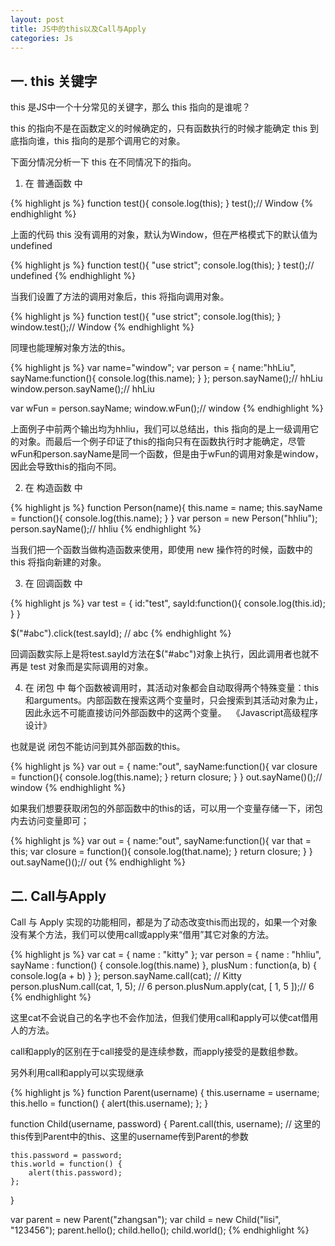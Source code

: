 ```yaml
---
layout: post
title: JS中的this以及Call与Apply
categories: Js
---
```


## 一. this 关键字

this 是JS中一个十分常见的关键字，那么 this 指向的是谁呢？

this 的指向不是在函数定义的时候确定的，只有函数执行的时候才能确定 this 到底指向谁，this 指向的是那个调用它的对象。

下面分情况分析一下 this 在不同情况下的指向。

1. 在 普通函数 中

{% highlight js %}
function test(){
  console.log(this);
}
test();// Window
{% endhighlight %}

上面的代码 this 没有调用的对象，默认为Window，但在严格模式下的默认值为undefined

{% highlight js %}
function test(){
  "use strict";
  console.log(this);
}
test();// undefined
{% endhighlight %}

当我们设置了方法的调用对象后，this 将指向调用对象。

{% highlight js %}
function test(){
  "use strict";
  console.log(this);
}
window.test();// Window
{% endhighlight %}

同理也能理解对象方法的this。

{% highlight js %}
var name="window";
var person = {
  name:"hhLiu",
  sayName:function(){
    console.log(this.name);
  }
};
person.sayName();// hhLiu
window.person.sayName();// hhLiu

var wFun = person.sayName;
window.wFun();// window
{% endhighlight %}

上面例子中前两个输出均为hhliu，我们可以总结出，this 指向的是上一级调用它的对象。而最后一个例子印证了this的指向只有在函数执行时才能确定，尽管wFun和person.sayName是同一个函数，但是由于wFun的调用对象是window，因此会导致this的指向不同。

2. 在 构造函数 中

{% highlight js %}
function Person(name){
  this.name = name;
  this.sayName = function(){
    console.log(this.name);
  }
}
var person = new Person("hhliu");
person.sayName();// hhliu
{% endhighlight %}

当我们把一个函数当做构造函数来使用，即使用 new 操作符的时候，函数中的 this 将指向新建的对象。

3. 在 回调函数 中

{% highlight js %}
var test = {
  id:"test",
  sayId:function(){
    console.log(this.id);
  }
}

$("#abc").click(test.sayId); // abc
{% endhighlight %}

回调函数实际上是将test.sayId方法在$("#abc")对象上执行，因此调用者也就不再是 test 对象而是实际调用的对象。

4. 在 闭包 中
每个函数被调用时，其活动对象都会自动取得两个特殊变量：this和arguments。内部函数在搜索这两个变量时，只会搜索到其活动对象为止，因此永远不可能直接访问外部函数中的这两个变量。  《Javascript高级程序设计》

也就是说 闭包不能访问到其外部函数的this。

{% highlight js %}
var out = {
  name:"out",
  sayName:function(){
    var closure = function(){
      console.log(this.name);
    }
    return closure;
  }
}
out.sayName()();// window
{% endhighlight %}

如果我们想要获取闭包的外部函数中的this的话，可以用一个变量存储一下，闭包内去访问变量即可；

{% highlight js %}
var out = {
  name:"out",
  sayName:function(){
    var that = this;
    var closure = function(){
      console.log(that.name);
    }
    return closure;
  }
}
out.sayName()();// out
{% endhighlight %}

## 二. Call与Apply

Call 与 Apply 实现的功能相同，都是为了动态改变this而出现的，如果一个对象没有某个方法，我们可以使用call或apply来“借用”其它对象的方法。

{% highlight js %}
var cat = {
	name : "kitty"
};
var person = {
	name : "hhliu",
	sayName : function() {
		console.log(this.name)
	},
	plusNum : function(a, b) {
		console.log(a + b)
	}
};
person.sayName.call(cat); // Kitty
person.plusNum.call(cat, 1, 5); // 6
person.plusNum.apply(cat, [ 1, 5 ]);// 6
{% endhighlight %}

这里cat不会说自己的名字也不会作加法，但我们使用call和apply可以使cat借用人的方法。

call和apply的区别在于call接受的是连续参数，而apply接受的是数组参数。

另外利用call和apply可以实现继承

{% highlight js %}
function Parent(username) {
	this.username = username;
	this.hello = function() {
		alert(this.username);
	};
}

function Child(username, password) {
	Parent.call(this, username);
	// 这里的this传到Parent中的this、这里的username传到Parent的参数

	this.password = password;
	this.world = function() {
		alert(this.password);
	};
}

var parent = new Parent("zhangsan");
var child = new Child("lisi", "123456");
parent.hello();
child.hello();
child.world();
{% endhighlight %}